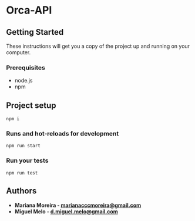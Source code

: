 # Orca-API

## Getting Started

These instructions will get you a copy of the project up and running on your computer.

### Prerequisites

* node.js
* npm

## Project setup
```
npm i
```

### Runs and hot-reloads for development
```
npm run start
```

### Run your tests
```
npm run test
```

## Authors
* **Mariana Moreira - marianacccmoreira@gmail.com**
* **Miguel Melo - d.miguel.melo@gmail.com**
